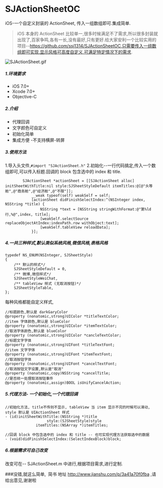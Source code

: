 # SJActionSheetOC
iOS-一个自定义封装的 ActionSheet, 传入一组数组即可.集成简单.
>iOS 本身的 ActionSheet 比较单一,很多时候满足不了需求,所以很多封装就出现了,百家争鸣,各有一长,没有最好,只有更好.给大家安利一个比较实用的项目--https://github.com/ssj1314/SJActionSheetOC,只需要传入一组数组即可实现.显示风格可高度自定义,可满足特定情况下的需求.

![SJActionSheet.gif](http://upload-images.jianshu.io/upload_images/1761100-9a463657bc8621e3.gif?imageMogr2/auto-orient/strip%7CimageView2/2/w/1240)

##### 1.环境要求
- iOS 7.0+
- Xcode 7.0+
- Objective-C 

##### 2.介绍
- 代理回调
- 文字颜色可自定义
- 初始化简单
- 集成方便
-不支持横屏-转屏

##### 3.使用方法
1.导入头文件,`#import "SJActionSheet.h"`
2.初始化--一行代码搞定,传入一个数组即可,可以传入标题.回调的 block 包含选中的 index 和 title.
```
        SJActionSheet *actionSheet = [[SJActionSheet alloc] initSheetWithTitle:nil style:SJSheetStyleDefault itemTitles:@[@"头等舱",@"商务舱",@"经济舱",@"不限"]];
            __weak typeof(self) weakSelf = self;
            [actionSheet didFinishSelectIndex:^(NSInteger index, NSString *title) {
                NSString *text = [NSString stringWithFormat:@"第%ld行,%@",index, title];
                [weakSelf.selectSource replaceObjectAtIndex:indexPath.row withObject:text];
                [weakSelf.tableView reloadData];
            }];
```
##### 4.一共三种样式,默认类似系统风格,微信风格,表格风格
```
typedef NS_ENUM(NSInteger, SJSheetStyle)
{
    /** 默认的样式*/
    SJSheetStyleDefault = 0,
    /** 微博,微信样式*/
    SJSheetStyleWeiChat,
    /** tableView 样式 (无取消按钮)*/
    SJSheetStyleTable,
};
```
每种风格都能自定义样式,
```
//标题颜色,默认是 darkGaryColor
@property (nonatomic,strong)UIColor *titleTextColor;
//item 字体颜色,默认是 blueColor
@property (nonatomic,strong)UIColor *itemTextColor;
//取消字体颜色,默认是 blueColor
@property (nonatomic,strong)UIColor *cancleTextColor;
//标题文字字体
@property (nonatomic,strong)UIFont *titleTextFont;
//item 文字字体
@property (nonatomic,strong)UIFont *itemTextFont;
//取消按钮字体
@property (nonatomic,strong)UIFont *cancelTextFont;
//取消按钮文字设置,默认是"取消"
@property (nonatomic,copy)NSString *cancelTitle;
//是否统一处理取消按钮事件
@property (nonatomic,assign)BOOL isUnifyCancelAction;
```
##### 5.代理方法- 一个初始化,一个代理回调
```
//初始化方法, title不传则不显示, tableView 当 item 显示不完的时候可以滑动, style 默认是 UIActionSheet 样式
- (id)initSheetWithTitle:(NSString *)title
                   style:(SJSheetStyle)style
              itemTitles:(NSArray *)itemTitles;

//回调 block 中包含选中的 index 和 title -- 也可实现代理方法获取选中的数据
- (void)didFinishSelectIndex:(SelectIndexBlock)block;
```
##### 6.根据需求可自己改变
改变可在-- SJActionSheet.m 中进行,根据项目需求,进行定制.

###没错,就这么简单,  简书 地址 http://www.jianshu.com/p/3a41a70f0fba
,请给出意见,谢谢啦
